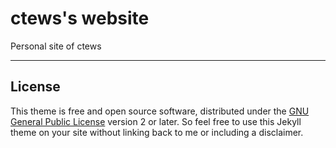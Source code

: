 # ctews's website

Personal site of ctews

---

## License

This theme is free and open source software, distributed under the [GNU General Public License](http://mmistakes.github.io/minimal-mistakes/LICENSE) version 2 or later. So feel free to use this Jekyll theme on your site without linking back to me or including a disclaimer. 
